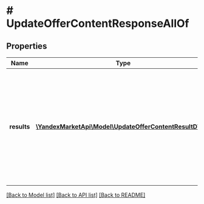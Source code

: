 # # UpdateOfferContentResponseAllOf

## Properties

Name | Type | Description | Notes
------------ | ------------- | ------------- | -------------
**results** | [**\YandexMarketApi\Model\UpdateOfferContentResultDTO[]**](UpdateOfferContentResultDTO.md) | Ошибки и предупреждения, которые появились при обработке переданных значений. Каждый элемент списка соответствует одному товару.  Если ошибок и предупреждений нет, поле не передается. | [optional]

[[Back to Model list]](../../README.md#models) [[Back to API list]](../../README.md#endpoints) [[Back to README]](../../README.md)
